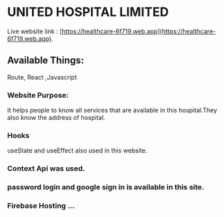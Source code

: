 # UNITED HOSPITAL LIMITED

Live website link : [https://healthcare-6f719.web.app](https://healthcare-6f719.web.app).

## Available Things:
Route, React ,Javascript



### Website Purpose:
It helps people to know all services that are available in this hospital.They also know the address of hospital.



### Hooks
useState and useEffect also used in this website.

### Context Api was used.


### password login and google sign in is available in this site.

### Firebase Hosting ...



